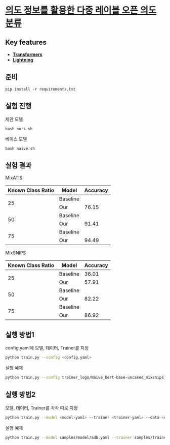 # [**의도 정보를 활용한 다중 레이블 오픈 의도 분류**](https://koreascience.kr/article/CFKO202306643317218.page)

## Key features
- [**Transformers**](https://https://huggingface.co/docs/transformers/index) 
- [**Lightning**](https://lightning.ai//) 


## 준비
```
pip install -r requirements.txt
```

## 실험 진행

제안 모델
```
bash ours.sh
```

베이스 모델
```
bash naive.sh
```

## 실험 결과

MixATIS

<table>
    <thead>
        <tr>
            <th>Known Class Ratio</th>
            <th>Model</th>
            <th>Accuracy</th>
        </tr>
    </thead>
    <tbody>
        <tr>
            <td rowspan=2>25</td>
            <td >Baseline</td>
            <td>      </td>
        </tr>
        <tr>
            <td >Our</td>
            <td> 76.15 </td>
        </tr>
        <tr>
            <td rowspan=2>50</td>
            <td >Baseline</td>
            <td>      </td>
        </tr>
        <tr>
            <td >Our</td>
            <td> 91.41 </td>
        </tr>
        <tr>
            <td rowspan=2>75</td>
            <td >Baseline</td>
            <td>      </td>
        </tr>
        <tr>
            <td >Our</td>
            <td> 94.49 </td>
        </tr>      
    </tbody>
</table>

MixSNIPS


<table>
    <thead>
        <tr>
            <th>Known Class Ratio</th>
            <th>Model</th>
            <th>Accuracy</th>
        </tr>
    </thead>
    <tbody>
        <tr>
            <td rowspan=2>25</td>
            <td >Baseline</td>
            <td> 36.01 </td>
        </tr>
        <tr>
            <td >Our</td>
            <td> 57.91 </td>
        </tr>
        <tr>
            <td rowspan=2>50</td>
            <td >Baseline</td>
            <td>      </td>
        </tr>
        <tr>
            <td >Our</td>
            <td> 82.22 </td>
        </tr>
        <tr>
            <td rowspan=2>75</td>
            <td >Baseline</td>
            <td>      </td>
        </tr>
        <tr>
            <td >Our</td>
            <td> 86.92 </td>
        </tr>
    </tbody>
</table>



## 실행 방법1
config.yaml에 모델, 데이터, Trainer를 지정
```bash
python train.py --config <config.yaml>
```

실행 예제
```bash 
python train.py --config trainer_logs/Naive_bert-base-uncased_mixsnips_clean0.25_0.yaml
```

## 실행 방법2
모델, 데이터, Trainer를 각각 따로 지정
```bash 
python train.py --model <model-yaml> --trainer <trainer-yaml> --data <data-yaml> --model_name_or_path <plm-path> --known_cls_ratio <float> --seed <int> --mode <train-or-test>
```

실행 예제
```bash 
python train.py --model samples/model/adb.yaml --trainer samples/trainer/adb.yaml --data samples/data/stackvoerflow.yaml --model_name_or_path bert-base-cased --known_cls_ratio 0.25 --seed 5 --mode train
```